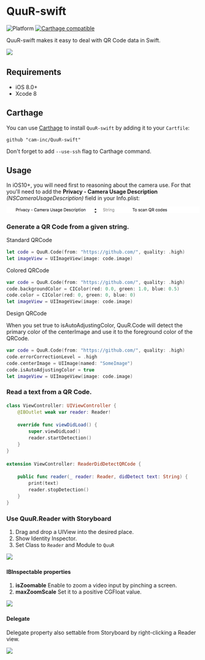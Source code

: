 # QuuR-swift

![Platform](https://img.shields.io/badge/platforms-iOS%208.0+-333333.svg) [![Carthage compatible](https://img.shields.io/badge/Carthage-compatible-4BC51D.svg?style=flat)](https://github.com/Carthage/Carthage)

QuuR-swift makes it easy to deal with QR Code data in Swift.

![](https://user-images.githubusercontent.com/2027132/28912873-f946e77e-7870-11e7-9ed5-a7121a6f6e92.png)

## Requirements

- iOS 8.0+
- Xcode 8

## Carthage

You can use [Carthage](https://github.com/Carthage/Carthage) to install `QuuR-swift` by adding it to your `Cartfile`:

```
github "cam-inc/QuuR-swift"
```

Don't forget to add `--use-ssh` flag to Carthage command.

## Usage

In iOS10+, you will need first to reasoning about the camera use. For that you'll need to add the **Privacy - Camera Usage Description** *(NSCameraUsageDescription)* field in your Info.plist:

![capture of Info.plist](./assets/camera-usage.png)
### Generate a QR Code from a given string.

Standard QRCode

```swift
let code = QuuR.Code(from: "https://github.com/", quality: .high)
let imageView = UIImageView(image: code.image)
```

Colored QRCode

```swift
var code = QuuR.Code(from: "https://github.com/", quality: .high)
code.backgroundColor = CIColor(red: 0.0, green: 1.0, blue: 0.5)
code.color = CIColor(red: 0, green: 0, blue: 0)
let imageView = UIImageView(image: code.image)
```

Design QRCode

When you set true to isAutoAdjustingColor, QuuR.Code will detect the primary color of the centerImage and use it to the foreground color of the QRCode.

```swift
var code = QuuR.Code(from: "https://github.com/", quality: .high)
code.errorCorrectionLevel = .high
code.centerImage = UIImage(named: "SomeImage")
code.isAutoAdjustingColor = true
let imageView = UIImageView(image: code.image)
```

### Read a text from a QR Code.

```swift
class ViewController: UIViewController {
    @IBOutlet weak var reader: Reader!

    override func viewDidLoad() {
        super.viewDidLoad()
        reader.startDetection()
    }
}

extension ViewController: ReaderDidDetectQRCode {

    public func reader(_ reader: Reader, didDetect text: String) {
        print(text)
        reader.stopDetection()
    }
}
```

### Use QuuR.Reader with Storyboard

1. Drag and drop a UIView into the desired place.
1. Show Identity Inspector.
1. Set Class to `Reader` and Module to `QuuR`

![](https://user-images.githubusercontent.com/2027132/28710960-e9721df0-73c0-11e7-9f26-7522f38e2a61.png)

#### IBInspectable properties

1. **isZoomable** Enable to zoom a video input by pinching a screen.
1. **maxZoomScale** Set it to a positive CGFloat value.

![](https://user-images.githubusercontent.com/2027132/28774239-ab21e3c8-7627-11e7-97c7-4e1d2255b141.png)

#### Delegate

Delegate property also settable from Storyboard by right-clicking a Reader view.

![](https://user-images.githubusercontent.com/2027132/28774494-a4b9fb00-7628-11e7-9687-4423d59dd7ec.png)
